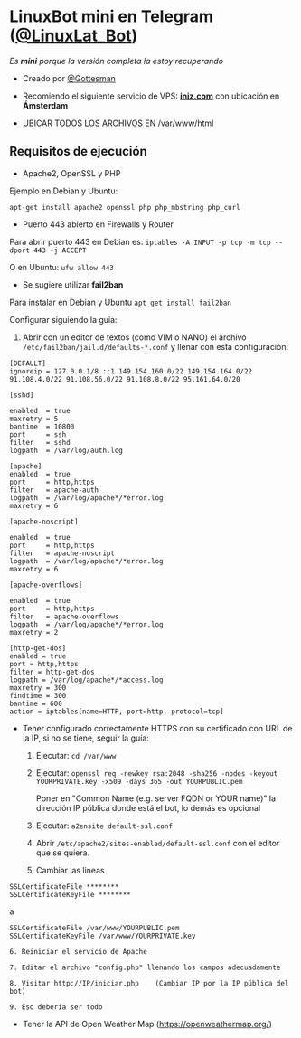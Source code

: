 # LinuxBot mini en Telegram ([@LinuxLat_Bot](http://t.me/linuxlat_bot))

*Es __mini__ porque la versión completa la estoy recuperando*

* Creado por [@Gottesman](http://t.me/gottesman)

* Recomiendo el siguiente servicio de VPS: **[iniz.com](https://iniz.com/)** con ubicación en **Ámsterdam**

* UBICAR TODOS LOS ARCHIVOS EN /var/www/html

## Requisitos de ejecución

* Apache2, OpenSSL y PHP
 
 Ejemplo en Debian y Ubuntu:
 
 `apt-get install apache2 openssl php php_mbstring php_curl`
 
* Puerto 443 abierto en Firewalls y Router

 Para abrir puerto 443 en Debian es:
 `iptables -A INPUT -p tcp -m tcp --dport 443 -j ACCEPT`
 
 O en Ubuntu:
 `ufw allow 443`
 
* Se sugiere utilizar **fail2ban**

 Para instalar en Debian y Ubuntu
 `apt get install fail2ban`
 
 Configurar siguiendo la guía:
 
 1. Abrir con un editor de textos (como VIM o NANO) el archivo `/etc/fail2ban/jail.d/defaults-*.conf` y llenar con esta configuración:
	
```
[DEFAULT]
ignoreip = 127.0.0.1/8 ::1 149.154.160.0/22 149.154.164.0/22 91.108.4.0/22 91.108.56.0/22 91.108.8.0/22 95.161.64.0/20

[sshd]

enabled  = true
maxretry = 5
bantime  = 10800
port     = ssh
filter   = sshd
logpath  = /var/log/auth.log

[apache]
enabled  = true
port     = http,https
filter   = apache-auth
logpath  = /var/log/apache*/*error.log
maxretry = 6

[apache-noscript]

enabled  = true
port     = http,https
filter   = apache-noscript
logpath  = /var/log/apache*/*error.log
maxretry = 6

[apache-overflows]

enabled  = true
port     = http,https
filter   = apache-overflows
logpath  = /var/log/apache*/*error.log
maxretry = 2

[http-get-dos]
enabled = true
port = http,https
filter = http-get-dos
logpath = /var/log/apache*/*access.log
maxretry = 300
findtime = 300
bantime = 600
action = iptables[name=HTTP, port=http, protocol=tcp]
```

* Tener configurado correctamente HTTPS con su certificado con URL de la IP, si no se tiene, seguir la guía:

 	1. Ejecutar: `cd /var/www`
	
 	2. Ejecutar:
 		`openssl req -newkey rsa:2048 -sha256 -nodes -keyout YOURPRIVATE.key -x509 -days 365 -out YOURPUBLIC.pem`

 		 Poner en "Common Name (e.g. server FQDN or YOUR name)" la dirección IP pública donde está el bot, lo demás es opcional 

	3. Ejecutar: `a2ensite default-ssl.conf`
	
	4. Abrir `/etc/apache2/sites-enabled/default-ssl.conf` con el editor que se quiera.
	
	5. Cambiar las lineas
```
SSLCertificateFile ********
SSLCertificateKeyFile ********
```
a
```
SSLCertificateFile /var/www/YOURPUBLIC.pem
SSLCertificateKeyFile /var/www/YOURPRIVATE.key
```

	6. Reiniciar el servicio de Apache
	
	7. Editar el archivo "config.php" llenando los campos adecuadamente
	
	8. Visitar http://IP/iniciar.php	(Cambiar IP por la IP pública del bot)
	
	9. Eso debería ser todo
 

* Tener la API de Open Weather Map (https://openweathermap.org/)
